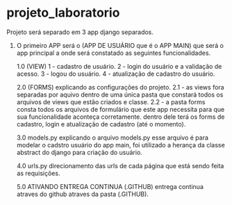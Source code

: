 # projeto_laboratorio

Projeto será separado em 3 app django separados.

1. O primeiro APP será o (APP DE USUÁRIO que é o APP MAIN) que será o app principal a onde será constatado as seguintes funcionalidades.

    1.0 (VIEW)
        1 - cadastro de usuário.
        2 - login do usuário e a validação de acesso.
        3 - logou do usuário.
        4 - atualização de cadastro do usuário.
    
    2.0 (FORMS)
        explicando as configurações do projeto.
        2.1 - as views fora separadas por aquivo dentro de uma única pasta que constará
        todos os arquivos de views que estão criados e classe.
        2.2 - a pasta forms consta todos os  arquivos de formulário que este app necessita
        para que sua funcionalidade aconteça corretamente. dentro dele terá os forms de cadastro,
        login e atualização de cadastro (até o momento).

    3.0 models.py
        explicando o arquivo models.py
        esse arquivo é para modelar o cadstro usuário do app main, foi utilizado a herança
        da classe abstract do django para criação do usuário. 

    4.0 urls.py
        direcionamento das urls de cada página que está sendo feita as requisições.

    5.0 ATIVANDO ENTREGA CONTINUA (.GITHUB)
        entrega continua atraves do github atraves da pasta (.GITHUB).
        

